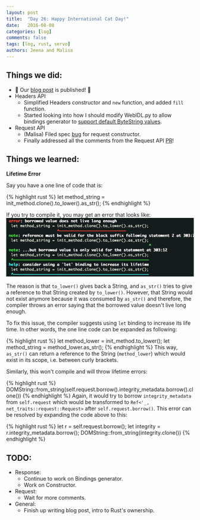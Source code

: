 ```yaml
---
layout: post
title:  "Day 26: Happy International Cat Day!"
date:   2016-08-08
categories: [log]
comments: false
tags: [log, rust, servo]
authors: Jeena and Malisa
---
```


## Things we did:
- :hatched_chick: Our [blog post](http://railsgirlssummerofcode.org/blog/2016-08-08-hello-team-jam) is published! :hatched_chick:
- Headers API
    - Simplified Headers constructor and `new` function, and added `fill` function.
    - Started looking into how I should modify WebIDL.py to allow bindings generator to [support default ByteString values](https://github.com/servo/servo/issues/12737).
- Request API
    - (Malisa) Filed spec [bug](https://github.com/whatwg/fetch/issues/358) for request constructor.
    - Finally addressed all the comments from the Request API [PR](https://github.com/servo/servo/pull/12700)!

## Things we learned:
**Lifetime Error**

Say you have a one line of code that is:

{% highlight rust %}
let method_string = init_method.clone().to_lower().as_str();
{% endhighlight %}

If you try to compile it, you may get an error that looks like:
![lifetime-error](/img/blog/2016-08-08-lifetime-error.png)

The reason is that `to_lower()` gives back a String, and `as_str()` tries to give a reference to that String created by `to_lower()`. However, that String would not exist anymore because it was consumed by `as_str()` and therefore, the compiler throws an error saying that the borrowed value doesn't live long enough.

To fix this issue, the compiler suggests using `let` binding to increase its life time. In other words, the one line code can be expanded as following:

{% highlight rust %}
let method_lower = init_method.to_lower();
let method_string = method_lower.as_str();
{% endhighlight %}
This way, `as_str()` can return a reference to the String (`method_lower`) which would exist in its scope, i.e. between curly brackets.

Similarly, this won't compile and will throw lifetime errors:

{% highlight rust %}
DOMString::from_string(self.request.borrow().integrity_metadata.borrow().clone())
{% endhighlight %}
Again, it would try to borrow `integrity_metadata` from `self.request` which would be transformed to `Ref<'_, net_traits::request::Request>` after `self.request.borrow()`. This error can be resolved by expanding the code above to this:

{% highlight rust %}
let r = self.request.borrow();
let integrity = r.integrity_metadata.borrow();
DOMString::from_string(integrity.clone())
{% endhighlight %}

## TODO:
- Response:
    - Continue to work on Bindings generator.
    - Work on Constructor.
- Request:
    - Wait for more comments.
- General:
    - Finish up writing blog post, intro to Rust's ownership.
